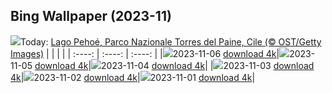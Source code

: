 ## Bing Wallpaper (2023-11)
![](https://global.bing.com/th?id=OHR.LagoPehoe_IT-IT9495444218_UHD.jpg&w=1000)Today: [Lago Pehoé, Parco Nazionale Torres del Paine, Cile (© OST/Getty Images)](https://global.bing.com/th?id=OHR.LagoPehoe_IT-IT9495444218_UHD.jpg)
|      |      |      |
| :----: | :----: | :----: |
|![](https://global.bing.com/th?id=OHR.LagoPehoe_IT-IT9495444218_UHD.jpg&pid=hp&w=384&h=216&rs=1&c=4)2023-11-06 [download 4k](https://global.bing.com/th?id=OHR.LagoPehoe_IT-IT9495444218_UHD.jpg)|![](https://global.bing.com/th?id=OHR.SilencioSpain_IT-IT5372993928_UHD.jpg&pid=hp&w=384&h=216&rs=1&c=4)2023-11-05 [download 4k](https://global.bing.com/th?id=OHR.SilencioSpain_IT-IT5372993928_UHD.jpg)|![](https://global.bing.com/th?id=OHR.BisonSnow_IT-IT6079794906_UHD.jpg&pid=hp&w=384&h=216&rs=1&c=4)2023-11-04 [download 4k](https://global.bing.com/th?id=OHR.BisonSnow_IT-IT6079794906_UHD.jpg)|
|![](https://global.bing.com/th?id=OHR.ChiantiTuscany_IT-IT9257296555_UHD.jpg&pid=hp&w=384&h=216&rs=1&c=4)2023-11-03 [download 4k](https://global.bing.com/th?id=OHR.ChiantiTuscany_IT-IT9257296555_UHD.jpg)|![](https://global.bing.com/th?id=OHR.DeathValleySalt_IT-IT9897014974_UHD.jpg&pid=hp&w=384&h=216&rs=1&c=4)2023-11-02 [download 4k](https://global.bing.com/th?id=OHR.DeathValleySalt_IT-IT9897014974_UHD.jpg)|![](https://global.bing.com/th?id=OHR.HautBarr_IT-IT9951330243_UHD.jpg&pid=hp&w=384&h=216&rs=1&c=4)2023-11-01 [download 4k](https://global.bing.com/th?id=OHR.HautBarr_IT-IT9951330243_UHD.jpg)|
